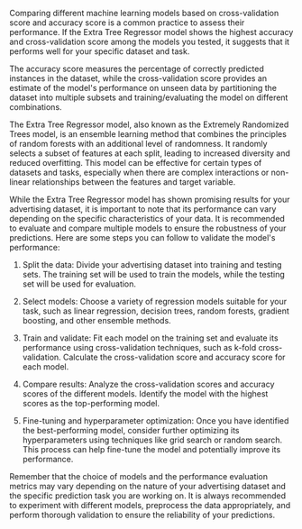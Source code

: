 Comparing different machine learning models based on cross-validation score and accuracy score is a common practice to assess their performance. If the Extra Tree Regressor model shows the highest accuracy and cross-validation score among the models you tested, it suggests that it performs well for your specific dataset and task.

The accuracy score measures the percentage of correctly predicted instances in the dataset, while the cross-validation score provides an estimate of the model's performance on unseen data by partitioning the dataset into multiple subsets and training/evaluating the model on different combinations.

The Extra Tree Regressor model, also known as the Extremely Randomized Trees model, is an ensemble learning method that combines the principles of random forests with an additional level of randomness. It randomly selects a subset of features at each split, leading to increased diversity and reduced overfitting. This model can be effective for certain types of datasets and tasks, especially when there are complex interactions or non-linear relationships between the features and target variable.

While the Extra Tree Regressor model has shown promising results for your advertising dataset, it is important to note that its performance can vary depending on the specific characteristics of your data. It is recommended to evaluate and compare multiple models to ensure the robustness of your predictions. Here are some steps you can follow to validate the model's performance:

1. Split the data: Divide your advertising dataset into training and testing sets. The training set will be used to train the models, while the testing set will be used for evaluation.

2. Select models: Choose a variety of regression models suitable for your task, such as linear regression, decision trees, random forests, gradient boosting, and other ensemble methods.

3. Train and validate: Fit each model on the training set and evaluate its performance using cross-validation techniques, such as k-fold cross-validation. Calculate the cross-validation score and accuracy score for each model.

4. Compare results: Analyze the cross-validation scores and accuracy scores of the different models. Identify the model with the highest scores as the top-performing model.

5. Fine-tuning and hyperparameter optimization: Once you have identified the best-performing model, consider further optimizing its hyperparameters using techniques like grid search or random search. This process can help fine-tune the model and potentially improve its performance.

Remember that the choice of models and the performance evaluation metrics may vary depending on the nature of your advertising dataset and the specific prediction task you are working on. It is always recommended to experiment with different models, preprocess the data appropriately, and perform thorough validation to ensure the reliability of your predictions.
